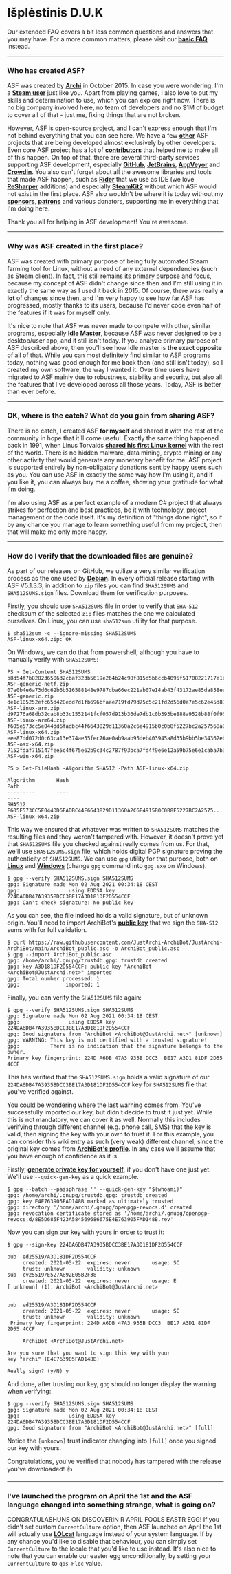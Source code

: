 # Išplėstinis D.U.K

Our extended FAQ covers a bit less common questions and answers that you may have. For a more common matters, please visit our **[basic FAQ](https://github.com/JustArchiNET/ArchiSteamFarm/wiki/FAQ)** instead.

---

### Who has created ASF?

ASF was created by **[Archi](https://github.com/JustArchi)** in October 2015. In case you were wondering, I'm a **[Steam user](https://steamcommunity.com/profiles/76561198006963719)** just like you. Apart from playing games, I also love to put my skills and determination to use, which you can explore right now. There is no big company involved here, no team of developers and no $1M of budget to cover all of that - just me, fixing things that are not broken.

However, ASF is open-source project, and I can't express enough that I'm not behind everything that you can see here. We have a few **[other](https://github.com/JustArchiNET?q=ASF-)** ASF projects that are being developed almost exclusively by other developers. Even core ASF project has a lot of **[contributors](https://github.com/JustArchiNET/ArchiSteamFarm/graphs/contributors)** that helped me to make all of this happen. On top of that, there are several third-party services supporting ASF development, especially **[GitHub](https://github.com)**, **[JetBrains](https://www.jetbrains.com)**, **[AppVeyor](https://www.appveyor.com)** and **[Crowdin](https://crowdin.com)**. You also can't forget about all the awesome libraries and tools that made ASF happen, such as **[Rider](https://www.jetbrains.com/rider)** that we use as IDE (we love **[ReSharper](https://www.jetbrains.com/resharper)** additions) and especially **[SteamKit2](https://github.com/SteamRE/SteamKit)** without which ASF would not exist in the first place. ASF also wouldn't be where it is today without my **[sponsors](https://github.com/sponsors/JustArchi)**, **[patrons](https://www.patreon.com/JustArchi)** and various donators, supporting me in everything that I'm doing here.

Thank you all for helping in ASF development! You're awesome.

---

### Why was ASF created in the first place?

ASF was created with primary purpose of being fully automated Steam farming tool for Linux, without a need of any external dependencies (such as Steam client). In fact, this still remains its primary purpose and focus, because my concept of ASF didn't change since then and I'm still using it in exactly the same way as I used it back in 2015. Of course, there was really **a lot** of changes since then, and I'm very happy to see how far ASF has progressed, mostly thanks to its users, because I'd never code even half of the features if it was for myself only.

It's nice to note that ASF was never made to compete with other, similar programs, especially **[Idle Master](https://www.steamidlemaster.com)**, because ASF was never designed to be a desktop/user app, and it still isn't today. If you analyze primary purpose of ASF described above, then you'll see how Idle master is **the exact opposite** of all of that. While you can most definitely find similar to ASF programs today, nothing was good enough for me back then (and still isn't today), so I created my own software, the way I wanted it. Over time users have migrated to ASF mainly due to robustness, stability and security, but also all the features that I've developed across all those years. Today, ASF is better than ever before.

---

### OK, where is the catch? What do you gain from sharing ASF?

There is no catch, I created ASF **for myself** and shared it with the rest of the community in hope that it'll come useful. Exactly the same thing happened back in 1991, when Linus Torvalds **[shared his first Linux kernel](https://groups.google.com/forum/#!msg/comp.os.Minix/dlNtH7RRrGA/SwRavCzVE7gJ)** with the rest of the world. There is no hidden malware, data mining, crypto mining or any other activity that would generate any monetary benefit for me. ASF project is supported entirely by non-obligatory donations sent by happy users such as you. You can use ASF in exactly the same way how I'm using it, and if you like it, you can always buy me a coffee, showing your gratitude for what I'm doing.

I'm also using ASF as a perfect example of a modern C# project that always strikes for perfection and best practices, be it with technology, project management or the code itself. It's my definition of "things done right", so if by any chance you manage to learn something useful from my project, then that will make me only more happy.

---

### How do I verify that the downloaded files are genuine?

As part of our releases on GitHub, we utilize a very similar verification process as the one used by **[Debian](https://www.debian.org/CD/verify)**. In every official release starting with ASF V5.1.3.3, in addition to `zip` files you can find `SHA512SUMS` and `SHA512SUMS.sign` files. Download them for verification purposes.

Firstly, you should use `SHA512SUMS` file in order to verify that `SHA-512` checksum of the selected `zip` files matches the one we calculated ourselves. On Linux, you can use `sha512sum` utility for that purpose.


```
$ sha512sum -c --ignore-missing SHA512SUMS
ASF-linux-x64.zip: OK
```

On Windows, we can do that from powershell, although you have to manually verify with `SHA512SUMS`:

```
PS > Get-Content SHA512SUMS
b8d54f7b82823650632cbaf323b5619e264b24c98f815d5b6ccb4095f51708221717e1b07542f3676a28853571f7b634c7071eadd9c3eb1dc902f64dee66a241  ASF-generic-netf.zip
07e0b4e6a73d6c62b6b516588148e9787dba66ec221ab07e14ab43f43172ae85da858eefb5b66c06b5f7320b34f6c6b96435de6df3aaf437239a6a48faad61ae  ASF-generic.zip
de1c105252efc65d428edd7d1fb696bfaae719fd79d75c5c21fd2d56d0a7e5c62e45d818d75fad0c06f9b17cfb392b3d13a2af58b8c9f83fe1db98e325b4e4f1  ASF-linux-arm.zip
d97276a68db32cab8b33c1552141fcf057d913b36de7db1c0b393be888a9528b88f0f958153924d8434a518715a5de7500e0bde846a7ea54e26ee3724c119b6f  ASF-linux-arm64.zip
f605e573cc5e044dd6fadbc44f6643829d11360a2c6e4915b0c0b8f5227bc2a257568a014d3a2c0612fa73907641d0cea455138d2e5a97186a0b417abad45ed9  ASF-linux-x64.zip
eee87dd072d0c63ca13e374ae55fec76ae0ab9aab95deb403945a8d35b9bb5be34362eb64c3b75c27cbc6f4df3a17a5ef3e0169a7038b6bb284288b39e7dec65  ASF-osx-x64.zip
7152fdaf715147fee5c4f675e62b9c34c2787f93bca7fd4f9e6e12a59b75e6e1caba7b3641f24248a58eefa5ed3fdbb79d89572061118e09ea8161c17b7923e1  ASF-win-x64.zip

PS > Get-FileHash -Algorithm SHA512 -Path ASF-linux-x64.zip

Algorithm       Hash                                                                   Path
---------       ----                                                                   ----
SHA512          F605E573CC5E044DD6FADBC44F6643829D11360A2C6E4915B0C0B8F5227BC2A2575... ASF-linux-x64.zip
```

This way we ensured that whatever was written to `SHA512SUMS` matches the resulting files and they weren't tampered with. However, it doesn't prove yet that `SHA512SUMS` file you checked against really comes from us. For that, we'll use `SHA512SUMS.sign` file, which holds digital PGP signature proving the authenticity of `SHA512SUMS`. We can use `gpg` utility for that purpose, both on **[Linux](https://gnupg.org/download/index.html)** and **[Windows](https://gpg4win.org)** (change `gpg` command into `gpg.exe` on Windows).

```
$ gpg --verify SHA512SUMS.sign SHA512SUMS
gpg: Signature made Mon 02 Aug 2021 00:34:18 CEST
gpg:                using EDDSA key 224DA6DB47A3935BDCC3BE17A3D181DF2D554CCF
gpg: Can't check signature: No public key
```

As you can see, the file indeed holds a valid signature, but of unknown origin. You'll need to import ArchiBot's **[public key](https://raw.githubusercontent.com/JustArchi-ArchiBot/JustArchi-ArchiBot/main/ArchiBot_public.asc)** that we sign the `SHA-512` sums with for full validation.

```
$ curl https://raw.githubusercontent.com/JustArchi-ArchiBot/JustArchi-ArchiBot/main/ArchiBot_public.asc -o ArchiBot_public.asc
$ gpg --import ArchiBot_public.asc
gpg: /home/archi/.gnupg/trustdb.gpg: trustdb created
gpg: key A3D181DF2D554CCF: public key "ArchiBot <ArchiBot@JustArchi.net>" imported
gpg: Total number processed: 1
gpg:               imported: 1

```

Finally, you can verify the `SHA512SUMS` file again:

```
$ gpg --verify SHA512SUMS.sign SHA512SUMS
gpg: Signature made Mon 02 Aug 2021 00:34:18 CEST
gpg:                using EDDSA key 224DA6DB47A3935BDCC3BE17A3D181DF2D554CCF
gpg: Good signature from "ArchiBot <ArchiBot@JustArchi.net>" [unknown]
gpg: WARNING: This key is not certified with a trusted signature!
gpg:          There is no indication that the signature belongs to the owner.
Primary key fingerprint: 224D A6DB 47A3 935B DCC3  BE17 A3D1 81DF 2D55 4CCF
```

This has verified that the `SHA512SUMS.sign` holds a valid signature of our `224DA6DB47A3935BDCC3BE17A3D181DF2D554CCF` key for `SHA512SUMS` file that you've verified against.

You could be wondering where the last warning comes from. You've successfully imported our key, but didn't decide to trust it just yet. While this is not mandatory, we can cover it as well. Normally this includes verifying through different channel (e.g. phone call, SMS) that the key is valid, then signing the key with your own to trust it. For this example, you can consider this wiki entry as such (very weak) different channel, since the original key comes from **[ArchiBot's profile](https://github.com/JustArchi-ArchiBot)**. In any case we'll assume that you have enough of confidence as it is.

Firstly, **[generate private key for yourself](https://help.ubuntu.com/community/GnuPrivacyGuardHowto#Generating_an_OpenPGP_Key)**, if you don't have one just yet. We'll use `--quick-gen-key` as a quick example.

```
$ gpg --batch --passphrase '' --quick-gen-key "$(whoami)"
gpg: /home/archi/.gnupg/trustdb.gpg: trustdb created
gpg: key E4E763905FAD148B marked as ultimately trusted
gpg: directory '/home/archi/.gnupg/openpgp-revocs.d' created
gpg: revocation certificate stored as '/home/archi/.gnupg/openpgp-revocs.d/8E5D685F423A584569686675E4E763905FAD148B.rev'
```

Now you can sign our key with yours in order to trust it:

```
$ gpg --sign-key 224DA6DB47A3935BDCC3BE17A3D181DF2D554CCF

pub  ed25519/A3D181DF2D554CCF
     created: 2021-05-22  expires: never       usage: SC
     trust: unknown       validity: unknown
sub  cv25519/E527A892E05B2F38
     created: 2021-05-22  expires: never       usage: E
[ unknown] (1). ArchiBot <ArchiBot@JustArchi.net>


pub  ed25519/A3D181DF2D554CCF
     created: 2021-05-22  expires: never       usage: SC
     trust: unknown       validity: unknown
 Primary key fingerprint: 224D A6DB 47A3 935B DCC3  BE17 A3D1 81DF 2D55 4CCF

     ArchiBot <ArchiBot@JustArchi.net>

Are you sure that you want to sign this key with your
key "archi" (E4E763905FAD148B)

Really sign? (y/N) y
```

And done, after trusting our key, `gpg` should no longer display the warning when verifying:

```
$ gpg --verify SHA512SUMS.sign SHA512SUMS
gpg: Signature made Mon 02 Aug 2021 00:34:18 CEST
gpg:                using EDDSA key 224DA6DB47A3935BDCC3BE17A3D181DF2D554CCF
gpg: Good signature from "ArchiBot <ArchiBot@JustArchi.net>" [full]
```

Notice the `[unknown]` trust indicator changing into `[full]` once you signed our key with yours.

Congratulations, you've verified that nobody has tampered with the release you've downloaded! 👍

---

### I've launched the program on April the 1st and the ASF language changed into something strange, what is going on?

CONGRATULASHUNS ON DISCOVERIN R APRIL FOOLS EASTR EGG! If you didn't set custom `CurrentCulture` option, then ASF launched on April the 1st will actually use **[LOLcat](https://en.wikipedia.org/wiki/Lolcat)** language instead of your system language. If by any chance you'd like to disable that behaviour, you can simply set `CurrentCulture` to the locale that you'd like to use instead. It's also nice to note that you can enable our easter egg unconditionally, by setting your `CurrentCulture` to `qps-Ploc` value.